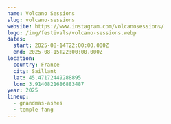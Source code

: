 ```yaml
---
name: Volcano Sessions
slug: volcano-sessions
website: https://www.instagram.com/volcanosessions/
logo: /img/festivals/volcano-sessions.webp
dates:
  start: 2025-08-14T22:00:00.000Z
  end: 2025-08-15T22:00:00.000Z
location:
  country: France
  city: Saillant
  lat: 45.47172449288895
  lon: 3.9140821686883487
year: 2025
lineup:
  - grandmas-ashes
  - temple-fang
---
```

